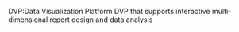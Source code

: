 DVP:Data  Visualization Platform
DVP that supports interactive multi-dimensional report design and data analysis